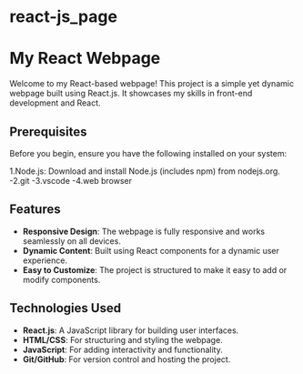 ﻿# react-js_page
# My React Webpage

Welcome to my React-based webpage! This project is a simple yet dynamic webpage built using React.js. It showcases my skills in front-end development and React.


## Prerequisites
Before you begin, ensure you have the following installed on your system:

1.Node.js:
Download and install Node.js (includes npm) from nodejs.org.
-2.git
-3.vscode
-4.web browser


## Features

- **Responsive Design**: The webpage is fully responsive and works seamlessly on all devices.
- **Dynamic Content**: Built using React components for a dynamic user experience.
- **Easy to Customize**: The project is structured to make it easy to add or modify components.

## Technologies Used

- **React.js**: A JavaScript library for building user interfaces.
- **HTML/CSS**: For structuring and styling the webpage.
- **JavaScript**: For adding interactivity and functionality.
- **Git/GitHub**: For version control and hosting the project.


